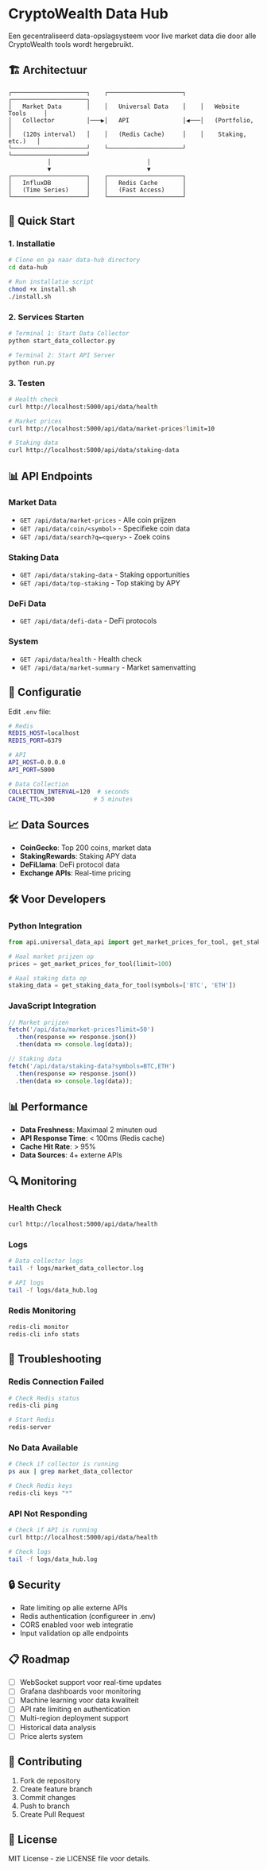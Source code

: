 # CryptoWealth Data Hub

Een gecentraliseerd data-opslagsysteem voor live market data die door alle CryptoWealth tools wordt hergebruikt.

## 🏗️ Architectuur

```
┌─────────────────────┐    ┌─────────────────────┐    ┌─────────────────────┐
│   Market Data       │    │   Universal Data    │    │   Website Tools     │
│   Collector         │───▶│   API               │◀───│   (Portfolio,       │
│   (120s interval)   │    │   (Redis Cache)     │    │    Staking, etc.)   │
└─────────────────────┘    └─────────────────────┘    └─────────────────────┘
           │                           │
           ▼                           ▼
┌─────────────────────┐    ┌─────────────────────┐
│   InfluxDB          │    │   Redis Cache       │
│   (Time Series)     │    │   (Fast Access)     │
└─────────────────────┘    └─────────────────────┘
```

## 🚀 Quick Start

### 1. Installatie

```bash
# Clone en ga naar data-hub directory
cd data-hub

# Run installatie script
chmod +x install.sh
./install.sh
```

### 2. Services Starten

```bash
# Terminal 1: Start Data Collector
python start_data_collector.py

# Terminal 2: Start API Server
python run.py
```

### 3. Testen

```bash
# Health check
curl http://localhost:5000/api/data/health

# Market prices
curl http://localhost:5000/api/data/market-prices?limit=10

# Staking data
curl http://localhost:5000/api/data/staking-data
```

## 📊 API Endpoints

### Market Data
- `GET /api/data/market-prices` - Alle coin prijzen
- `GET /api/data/coin/<symbol>` - Specifieke coin data
- `GET /api/data/search?q=<query>` - Zoek coins

### Staking Data
- `GET /api/data/staking-data` - Staking opportunities
- `GET /api/data/top-staking` - Top staking by APY

### DeFi Data
- `GET /api/data/defi-data` - DeFi protocols

### System
- `GET /api/data/health` - Health check
- `GET /api/data/market-summary` - Market samenvatting

## 🔧 Configuratie

Edit `.env` file:

```bash
# Redis
REDIS_HOST=localhost
REDIS_PORT=6379

# API
API_HOST=0.0.0.0
API_PORT=5000

# Data Collection
COLLECTION_INTERVAL=120  # seconds
CACHE_TTL=300           # 5 minutes
```

## 📈 Data Sources

- **CoinGecko**: Top 200 coins, market data
- **StakingRewards**: Staking APY data
- **DeFiLlama**: DeFi protocol data
- **Exchange APIs**: Real-time pricing

## 🛠️ Voor Developers

### Python Integration

```python
from api.universal_data_api import get_market_prices_for_tool, get_staking_data_for_tool

# Haal market prijzen op
prices = get_market_prices_for_tool(limit=100)

# Haal staking data op
staking_data = get_staking_data_for_tool(symbols=['BTC', 'ETH'])
```

### JavaScript Integration

```javascript
// Market prijzen
fetch('/api/data/market-prices?limit=50')
  .then(response => response.json())
  .then(data => console.log(data));

// Staking data
fetch('/api/data/staking-data?symbols=BTC,ETH')
  .then(response => response.json())
  .then(data => console.log(data));
```

## 📊 Performance

- **Data Freshness**: Maximaal 2 minuten oud
- **API Response Time**: < 100ms (Redis cache)
- **Cache Hit Rate**: > 95%
- **Data Sources**: 4+ externe APIs

## 🔍 Monitoring

### Health Check
```bash
curl http://localhost:5000/api/data/health
```

### Logs
```bash
# Data collector logs
tail -f logs/market_data_collector.log

# API logs
tail -f logs/data_hub.log
```

### Redis Monitoring
```bash
redis-cli monitor
redis-cli info stats
```

## 🚨 Troubleshooting

### Redis Connection Failed
```bash
# Check Redis status
redis-cli ping

# Start Redis
redis-server
```

### No Data Available
```bash
# Check if collector is running
ps aux | grep market_data_collector

# Check Redis keys
redis-cli keys "*"
```

### API Not Responding
```bash
# Check if API is running
curl http://localhost:5000/api/data/health

# Check logs
tail -f logs/data_hub.log
```

## 🔒 Security

- Rate limiting op alle externe APIs
- Redis authentication (configureer in .env)
- CORS enabled voor web integratie
- Input validation op alle endpoints

## 📋 Roadmap

- [ ] WebSocket support voor real-time updates
- [ ] Grafana dashboards voor monitoring
- [ ] Machine learning voor data kwaliteit
- [ ] API rate limiting en authentication
- [ ] Multi-region deployment support
- [ ] Historical data analysis
- [ ] Price alerts system

## 🤝 Contributing

1. Fork de repository
2. Create feature branch
3. Commit changes
4. Push to branch
5. Create Pull Request

## 📄 License

MIT License - zie LICENSE file voor details.
